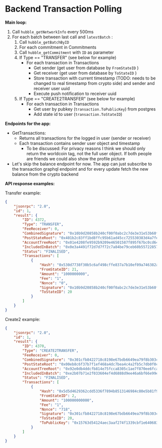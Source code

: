 # Backend Transaction Polling

**Main loop:**

1. Call `hubble_getNetworkInfo` every 500ms
2. For each batch between last call and `latestBatch` :
    1. Call `hubble_getBatchByID`
    2. For each commitment in Commitments
    3. Call `hubble_getCommitment` with `ID` as parameter
    4. If Type == "TRANSFER" (see below for example)
        - For each transaction in Transactions
            - Get sender (get user from database by `FromStateID` )
            - Get receiver (get user from database by `ToStateID` )
            - Store transaction with current timestamp (TODO: needs to be changed to real timestamp from crypto side) and sender and receiver user uuid
            - Execute push notification to receiver uuid
    5. If Type == "CREATE2TRANSFER" (see below for example)
        - For each transaction in Transactions
            - Get user by pubkey (`transaction.ToPublicKey`) from postgres
            - Add state id to user (`transaction.ToStateID`)

**Endpoints for the app:**

- GetTransactions:
    - Returns all transactions for the logged in user (sender or receiver)
    - Each transaction contains sender user object and timestamp
        - To be discussed: For privacy reasons I think we should only return the worldcoin tag, not the full user object. If both people are friends we could also show the profile picture
- Let's skip the balance endpoint for now. The app can just subscribe to the transaction graphql endpoint and for every update fetch the new balance from the crypto backend

**API response examples:**

Transfer example: 

```json
{
    "jsonrpc": "2.0",
    "id": 1,
    "result": {
        "ID": 4372,
        "Type": "TRANSFER",
        "FeeReceiver": 0,
        "CombinedSignature": "0x10b9d20858b240cf00f0abc2c7de3e31e53b60fd1c42f336eb4e25909b1abcea1c36d144ccdd1509b5fd4b1b9a60d939dddc49dbc9acb907b586442c500608d1",
        "PostStateRoot": "0x401b2c83ff1bd8ffc95b61ad45cc725530383d4a7fe4aeb93062cb744f3ff6f9",
        "AccountTreeRoot": "0x01e4208fe9592b9209e46501587f895f67bc0cd641e8d99d5a288939b8b737d6",
        "IncludedInBatch": "0x0e3a4491f72d7d7f72c7a84be79ceb60b557228572a22ee7b4423e51a0842686",
        "Status": "FINALISED",
        "Transactions": [
            {
                "Hash": "0x530d7738f30b5c6af498cffe837a7b10ef09a746382a0fa0ca2153dc87fe1249",
                "FromStateID": 21,
                "Amount": "1000000000",
                "Fee": "1",
                "Nonce": "0",
                "Signature": "0x10b9d20858b240cf00f0abc2c7de3e31e53b60fd1c42f336eb4e25909b1abcea1c36d144ccdd1509b5fd4b1b9a60d939dddc49dbc9acb907b586442c500608d1",
                "ToStateID": 20
            }
        ]
    }
}
```

Create2 example:

```json
{
    "jsonrpc": "2.0",
    "id": 1,
    "result": {
        "ID": 4370,
        "Type": "CREATE2TRANSFER",
        "FeeReceiver": 0,
        "CombinedSignature": "0x301cfb8422718c8198e67bdb6649ea79f8b303c7ddb7c67ece5cc2318aadd57c037f18ee3cc874e78e188eccbbfafd6fc0297b197d971ab6cb09202797ade3da",
        "PostStateRoot": "0x00eb8c6f37b7f1ef468a4dc7bea4c4a2fb5c7db0f0c297e09fa3b50830ef8907",
        "AccountTreeRoot": "0x92e0db4ddcfb814e75fcca8305c1ae7f870ee6fcadc1fb7228e831a910bdbb43",
        "IncludedInBatch": "0xe2b07b71e2f033604ef4d6888d9ee46a6bf66e99e6ab16ed2e716d2f4724afbb",
        "Status": "FINALISED",
        "Transactions": [
            {
                "Hash": "0x5d5d4629362cdd5336f7894b8513146984c80e5b81f9be7bd6ae97915bb11e50",
                "FromStateID": 2,
                "Amount": "100000000000",
                "Fee": "1",
                "Nonce": "718",
                "Signature": "0x301cfb8422718c8198e67bdb6649ea79f8b303c7ddb7c67ece5cc2318aadd57c037f18ee3cc874e78e188eccbbfafd6fc0297b197d971ab6cb09202797ade3da",
                "ToStateID": 20,
                "ToPublicKey": "0x15763d54124aec3aaf274f1339cbf1e64068305a9730b605160b769f26855cb41fc742984744ac47ac94edad9b4dbdecb82dd59dbe97691fee0c55f8a055917e20549efb8880ab2b2a346fae952d5bada5482500e40031d3a7253501f05543a11695bb0fad5ba3a2f85f40ae1e1007d353a2bd552a669a2ae0337ae68fe2adb4"
            }
        ]
    }
}
```